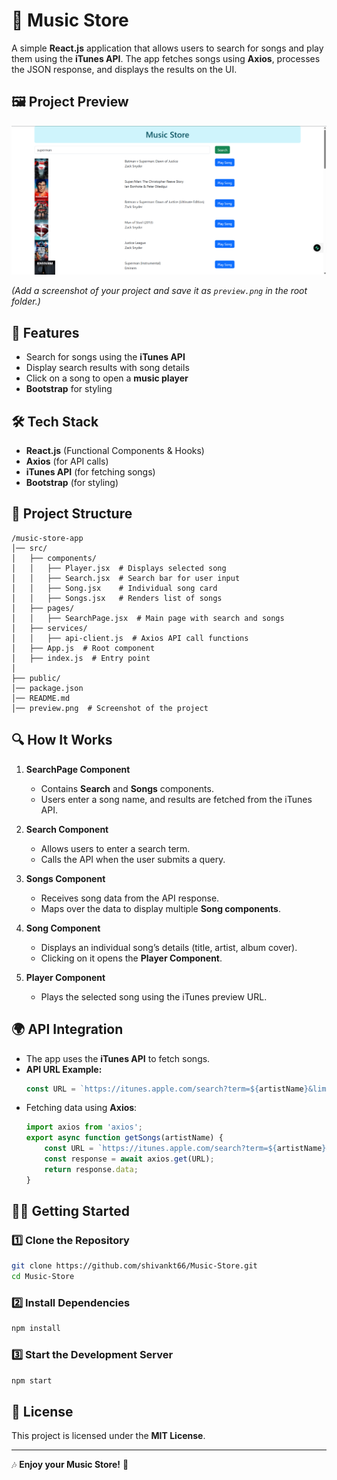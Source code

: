 # 🎵 Music Store

A simple **React.js** application that allows users to search for songs and play them using the **iTunes API**. The app fetches songs using **Axios**, processes the JSON response, and displays the results on the UI.

## 🖼️ Project Preview
![Music Store Preview](preview.png)

*(Add a screenshot of your project and save it as `preview.png` in the root folder.)*

## 🚀 Features
- Search for songs using the **iTunes API**
- Display search results with song details
- Click on a song to open a **music player**
- **Bootstrap** for styling

## 🛠️ Tech Stack
- **React.js** (Functional Components & Hooks)
- **Axios** (for API calls)
- **iTunes API** (for fetching songs)
- **Bootstrap** (for styling)

## 📂 Project Structure
```
/music-store-app
│── src/
│   ├── components/
│   │   ├── Player.jsx  # Displays selected song
│   │   ├── Search.jsx  # Search bar for user input
│   │   ├── Song.jsx    # Individual song card
│   │   ├── Songs.jsx   # Renders list of songs
│   ├── pages/
│   │   ├── SearchPage.jsx  # Main page with search and songs
│   ├── services/
│   │   ├── api-client.js  # Axios API call functions
│   ├── App.js  # Root component
│   ├── index.js  # Entry point
│
├── public/
│── package.json
│── README.md
│── preview.png  # Screenshot of the project
```

## 🔍 How It Works
1. **SearchPage Component**
   - Contains **Search** and **Songs** components.
   - Users enter a song name, and results are fetched from the iTunes API.

2. **Search Component**
   - Allows users to enter a search term.
   - Calls the API when the user submits a query.

3. **Songs Component**
   - Receives song data from the API response.
   - Maps over the data to display multiple **Song components**.

4. **Song Component**
   - Displays an individual song’s details (title, artist, album cover).
   - Clicking on it opens the **Player Component**.

5. **Player Component**
   - Plays the selected song using the iTunes preview URL.

## 🌍 API Integration
- The app uses the **iTunes API** to fetch songs.
- **API URL Example:**
  ```js
  const URL = `https://itunes.apple.com/search?term=${artistName}&limit=25`;
  ```
- Fetching data using **Axios**:
  ```js
  import axios from 'axios';
  export async function getSongs(artistName) {
      const URL = `https://itunes.apple.com/search?term=${artistName}&limit=25`;
      const response = await axios.get(URL);
      return response.data;
  }
  ```

## 🏃‍♂️ Getting Started
### **1️⃣ Clone the Repository**
```sh
git clone https://github.com/shivankt66/Music-Store.git
cd Music-Store
```

### **2️⃣ Install Dependencies**
```sh
npm install
```

### **3️⃣ Start the Development Server**
```sh
npm start
```

## 📜 License
This project is licensed under the **MIT License**.

---
🎶 **Enjoy your Music Store!** 🚀

